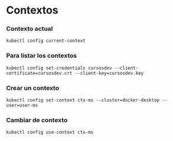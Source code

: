 # Contextos

### Contexto actual

```
kubectl config current-context
```

### Para listar los contextos

```
kubectl config set-credentials cursosdev --client-certificate=cursosdev.crt --client-key=cursosdev.key
```

### Crear un contexto

```
kubectl config set-context ctx-ms --cluster=docker-desktop --user=user-ms
```

### Cambiar de contexto

```
kubectl config use-context ctx-ms
```
